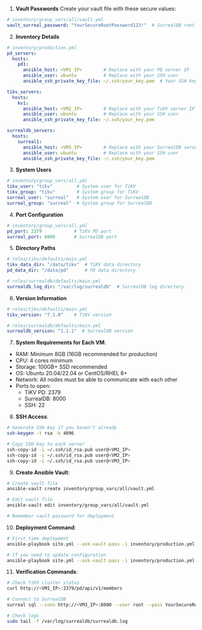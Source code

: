 

1. **Vault Passwords**
Create your vault file with these secure values:
```yaml
# inventory/group_vars/all/vault.yml
vault_surreal_password: "YourSecureRootPassword123!"  # SurrealDB root password
```

2. **Inventory Details**
```yaml
# inventory/production.yml
pd_servers:
  hosts:
    pd1:
      ansible_host: <VM1_IP>        # Replace with your PD server IP
      ansible_user: ubuntu          # Replace with your SSH user
      ansible_ssh_private_key_file: ~/.ssh/your_key.pem  # Your SSH key path

tikv_servers:
  hosts:
    kv1:
      ansible_host: <VM2_IP>        # Replace with your TiKV server IP
      ansible_user: ubuntu          # Replace with your SSH user
      ansible_ssh_private_key_file: ~/.ssh/your_key.pem

surrealdb_servers:
  hosts:
    surreal1:
      ansible_host: <VM3_IP>        # Replace with your SurrealDB server IP
      ansible_user: ubuntu          # Replace with your SSH user
      ansible_ssh_private_key_file: ~/.ssh/your_key.pem
```

3. **System Users**
```yaml
# inventory/group_vars/all.yml
tikv_user: "tikv"         # System user for TiKV
tikv_group: "tikv"        # System group for TiKV
surreal_user: "surreal"   # System user for SurrealDB
surreal_group: "surreal"  # System group for SurrealDB
```

4. **Port Configuration**
```yaml
# inventory/group_vars/all.yml
pd_port: 2379            # TiKV PD port
surreal_port: 8000       # SurrealDB port
```

5. **Directory Paths**
```yaml
# roles/tikv/defaults/main.yml
tikv_data_dir: "/data/tikv"  # TiKV data directory
pd_data_dir: "/data/pd"      # PD data directory

# roles/surrealdb/defaults/main.yml
surrealdb_log_dir: "/var/log/surrealdb"  # SurrealDB log directory
```

6. **Version Information**
```yaml
# roles/tikv/defaults/main.yml
tikv_version: "7.1.0"    # TiKV version

# roles/surrealdb/defaults/main.yml
surrealdb_version: "1.1.1"  # SurrealDB version
```

7. **System Requirements for Each VM**:
- RAM: Minimum 8GB (16GB recommended for production)
- CPU: 4 cores minimum
- Storage: 100GB+ SSD recommended
- OS: Ubuntu 20.04/22.04 or CentOS/RHEL 8+
- Network: All nodes must be able to communicate with each other
- Ports to open:
  - TiKV PD: 2379
  - SurrealDB: 8000
  - SSH: 22

8. **SSH Access**:
```bash
# Generate SSH key if you haven't already
ssh-keygen -t rsa -b 4096

# Copy SSH key to each server
ssh-copy-id -i ~/.ssh/id_rsa.pub user@<VM1_IP>
ssh-copy-id -i ~/.ssh/id_rsa.pub user@<VM2_IP>
ssh-copy-id -i ~/.ssh/id_rsa.pub user@<VM3_IP>
```

9. **Create Ansible Vault**:
```bash
# Create vault file
ansible-vault create inventory/group_vars/all/vault.yml

# Edit vault file
ansible-vault edit inventory/group_vars/all/vault.yml

# Remember vault password for deployment
```

10. **Deployment Command**:
```bash
# First time deployment
ansible-playbook site.yml --ask-vault-pass -i inventory/production.yml

# If you need to update configuration
ansible-playbook site.yml --ask-vault-pass -i inventory/production.yml --tags configure
```

11. **Verification Commands**:
```bash
# Check TiKV cluster status
curl http://<VM1_IP>:2379/pd/api/v1/members

# Connect to SurrealDB
surreal sql --conn http://<VM3_IP>:8000 --user root --pass YourSecureRootPassword123!

# Check logs
sudo tail -f /var/log/surrealdb/surrealdb.log
```
